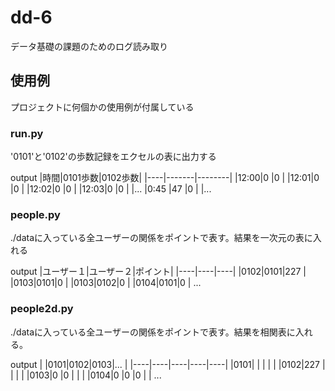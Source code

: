 # dd-6
データ基礎の課題のためのログ読み取り
## 使用例
プロジェクトに何個かの使用例が付属している
### run.py
'0101'と'0102'の歩数記録をエクセルの表に出力する

output
|時間|0101歩数|0102歩数|
|----|-------|--------|
|12:00|0     |0       |
|12:01|0     |0       |
|12:02|0     |0       |
|12:03|0     |0       |
|... 
|0:45 |47    |0       |
|... 
### people.py
./dataに入っている全ユーザーの関係をポイントで表す。結果を一次元の表に入れる

output
|ユーザー１|ユーザー２|ポイント|
|----|----|----|
|0102|0101|227 |
|0103|0101|0   |
|0103|0102|0   |
|0104|0101|0   |
...
### people2d.py
./dataに入っている全ユーザーの関係をポイントで表す。結果を相関表に入れる。

output
|    |0101|0102|0103|... |
|----|----|----|----|----|
|0101|    |    |    |    |
|0102|227 |    |    |    |
|0103|0   |0   |    |    |
|0104|0   |0   |0   |    |
...
